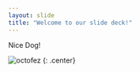 ```yaml
---
layout: slide
title: "Welcome to our slide deck!"
---
```


Nice Dog!

![octofez](https://octodex.github.com/images/octofez.png)
{: .center}
